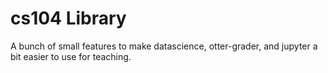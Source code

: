 # cs104 Library

A bunch of small features to make datascience, otter-grader, and
jupyter a bit easier to use for teaching.
